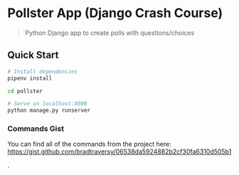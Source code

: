 # Pollster App (Django Crash Course)

> Python Django app to create polls with questions/choices

## Quick Start

``` bash
# Install dependencies
pipenv install

cd pollster

# Serve on localhost:8000
python manage.py runserver
```

### Commands Gist
You can find all of the commands from the project here:
https://gist.github.com/bradtraversy/06538da5924882b2cf30fa6310d505b1

.
